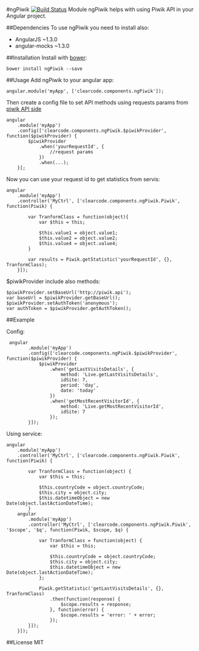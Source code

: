 #ngPiwik [![Build Status](https://travis-ci.org/anitawlosek/ng-piwik.svg?branch=master)](https://travis-ci.org/anitawlosek/ng-piwik.svg?branch=master)
Module ngPiwik helps with using Piwik API in your Angular project.

##Dependencies
To use ngPiwik you need to install also:
* AngularJS ~1.3.0
* angular-mocks ~1.3.0

##Installation
Install with [bower](http://bower.io/):
```
bower install ngPiwik --save
```

##Usage
Add ngPiwik to your angular app:
```
angular.module('myApp', ['clearcode.components.ngPiwik']);
```
Then create a config file to set API methods using requests params from [piwik API side](http://developer.piwik.org/api-reference/reporting-api)
```
angular
    .module('myApp')
    .config(['clearcode.components.ngPiwik.$piwikProvider', function($piwikProvider) {
        $piwikProvider
            .when('yourRequestId', {
                //request params
            })
            .when(...);
    }];
```
Now you can use your request id to get statistics from servis:
```
angular
    .module('myApp')
    .controller('MyCtrl', ['clearcode.components.ngPiwik.Piwik', function(Piwik) {
    
        var TranformClass = function(object){
            var $this = this;
            
            $this.value1 = object.value1;
            $this.value2 = object.value2;
            $this.value4 = object.value4;
        }
    
        var results = Piwik.getStatistic('yourRequestId', {}, TranformClass);
    }]);
```
$piwikProvider include also methods:
```
$piwikProvider.setBaseUrl('http://piwik.api');
var baseUrl = $piwikProvider.getBaseUrl();
$piwikProvider.setAuthToken('anonymous');
var authToken = $piwikProvider.getAuthToken();
```

##Example

Config:

```
 angular
        .module('myApp')
        .config(['clearcode.components.ngPiwik.$piwikProvider', function($piwikProvider) {
            $piwikProvider
                .when('getLastVisitsDetails', {
                    method: 'Live.getLastVisitsDetails',
                    idSite: 7,
                    period: 'day',
                    date: 'today'
                })
                .when('getMostRecentVisitorId', {
                    method: 'Live.getMostRecentVisitorId',
                    idSite: 7
                });
        }]);
```
Using service:
```
angular
    .module('myApp')
    .controller('MyCtrl', ['clearcode.components.ngPiwik.Piwik', function(Piwik) {
    
        var TranformClass = function(object) {
            var $this = this;
            
            $this.countryCode = object.countryCode;
            $this.city = object.city;
            $this.datetimeObject = new Date(object.lastActionDateTime);
        }
    angular
        .module('myApp')
        .controller('MyCtrl', ['clearcode.components.ngPiwik.Piwik', '$scope', '$q', function(Piwik, $scope, $q) {

            var TranformClass = function(object) {
                var $this = this;

                $this.countryCode = object.countryCode;
                $this.city = object.city;
                $this.datetimeObject = new Date(object.lastActionDateTime);
            };

            Piwik.getStatistic('getLastVisitsDetails', {}, TranformClass)
                .then(function(response) {
                    $scope.results = response;
                }, function(error) {
                    $scope.results = 'error: ' + error;
                });
        }]);
    }]);
```


##License
MIT
